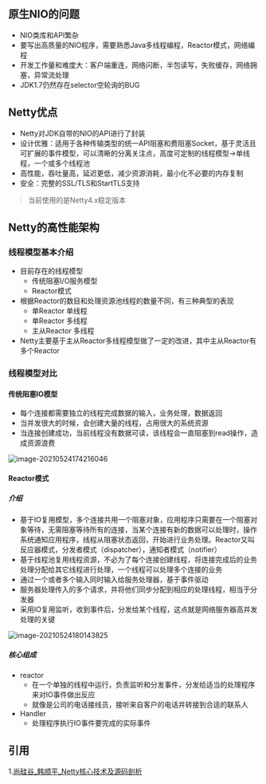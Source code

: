 ## 原生NIO的问题

* NIO类库和API繁杂
* 要写出高质量的NIO程序，需要熟悉Java多线程编程，Reactor模式，网络编程
* 开发工作量和难度大：客户端重连，网络闪断，半包读写，失败缓存，网络拥塞，异常流处理
* JDK1.7仍然存在selector空轮询的BUG

## Netty优点

* Netty对JDK自带的NIO的API进行了封装
* 设计优雅：适用于各种传输类型的统一API阻塞和费阻塞Socket，基于灵活且可扩展的事件模型，可以清晰的分离关注点，高度可定制的线程模型->单线程，一个或多个线程池
* 高性能，吞吐量高，延迟更低，减少资源消耗，最小化不必要的内存复制
* 安全：完整的SSL/TLS和StartTLS支持

> 当前使用的是Netty4.x稳定版本

## Netty的高性能架构

### 线程模型基本介绍

* 目前存在的线程模型
  * 传统阻塞I/O服务模型
  * Reactor模式
* 根据Reactor的数目和处理资源池线程的数量不同，有三种典型的表现
  * 单Reactor 单线程
  * 单Reactor 多线程
  * 主从Reactor 多线程
* Netty主要基于主从Reactor多线程模型做了一定的改进，其中主从Reactor有多个Reactor

### 线程模型对比

#### 传统阻塞IO模型

* 每个连接都需要独立的线程完成数据的输入，业务处理，数据返回
* 当并发很大的时候，会创建大量的线程，占用很大的系统资源
* 当连接创建成功，当前线程没有数据可读，该线程会一直阻塞到read操作，造成资源浪费

![image-20210524174216046](https://gitee.com/BothSavage/PicGo/raw/master//image/20210524174216.png)

#### Reactor模式

##### 介绍

* 基于IO复用模型，多个连接共用一个阻塞对象，应用程序只需要在一个阻塞对象等待，无需阻塞等待所有的连接，当某个连接有新的数据可以处理时，操作系统通知应用程序，线程从阻塞状态返回，开始进行业务处理。Reactor又叫反应器模式，分发者模式（dispatcher），通知者模式（notifier）
* 基于线程池复用线程资源，不必为了每个连接创建线程，将连接完成后的业务处理分配给其它线程进行处理，一个线程可以处理多个连接的业务
* 通过一个或者多个输入同时输入给服务处理器，基于事件驱动
* 服务器处理传入的多个请求，并将他们同步分配到相应的处理线程，相当于分发器
* 采用IO复用监听，收到事件后，分发给某个线程，这点就是网络服务器高并发处理的关键

![image-20210524180143825](https://gitee.com/BothSavage/PicGo/raw/master//image/20210524180143.png)

##### 核心组成

* reactor
  * 在一个单独的线程中运行，负责监听和分发事件，分发给适当的处理程序来对IO事件做出反应
  * 就像是公司的电话接线员，接听来自客户的电话并转接到合适的联系人
* Handler
  * 处理程序执行IO事件要完成的实际事件



## 引用

1.[尚硅谷_韩顺平_Netty核心技术及源码剖析](http://www.atguigu.com/)

